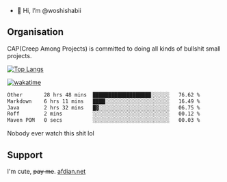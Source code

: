 - 👋 Hi, I’m @woshishabii

## Organisation

CAP(Creep Among Projects) is committed to doing all kinds of bullshit small projects.

[![Top Langs](https://github-readme-stats.vercel.app/api/top-langs/?username=woshishabii&layout=compact)](https://github.com/anuraghazra/github-readme-stats)

[![wakatime](https://wakatime.com/badge/user/34d02784-acc1-4a16-82d7-33fdb53c4ed6.svg)](https://wakatime.com/@34d02784-acc1-4a16-82d7-33fdb53c4ed6)


<!--START_SECTION:waka-->

```txt
Other       28 hrs 48 mins  ███████████████████░░░░░░   76.62 %
Markdown    6 hrs 11 mins   ████░░░░░░░░░░░░░░░░░░░░░   16.49 %
Java        2 hrs 32 mins   █▓░░░░░░░░░░░░░░░░░░░░░░░   06.75 %
Roff        2 mins          ░░░░░░░░░░░░░░░░░░░░░░░░░   00.12 %
Maven POM   0 secs          ░░░░░░░░░░░░░░░░░░░░░░░░░   00.03 %
```

<!--END_SECTION:waka-->

Nobody ever watch this shit lol

## Support
I'm cute, ~~pay me~~.
[afdian.net](https://afdian.com/a/woshishabi)

<!---
woshishabii/woshishabii is a ✨ special ✨ repository because its `README.md` (this file) appears on your GitHub profile.
You can click the Preview link to take a look at your changes.
--->
